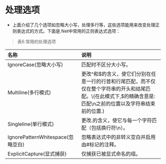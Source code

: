 # 处理选项

* 上面介绍了几个选项如忽略大小写，处理多行等，这些选项能用来改变处理正则表达式的方式。下面是.Net中常用的正则表达式选项：

> 表6.常用的处理选项

| 名称 | 说明 |
| :--- | :--- |
| IgnoreCase\(忽略大小写\) | 匹配时不区分大小写。 |
| Multiline\(多行模式\) | 更改^和$的含义，使它们分别在任意一行的行首和行尾匹配，而不仅仅在整个字符串的开头和结尾匹配。\(在此模式下,$的精确含意是:匹配\n之前的位置以及字符串结束前的位置.\) |
| Singleline\(单行模式\) | 更改.的含义，使它与每一个字符匹配（包括换行符\n）。 |
| IgnorePatternWhitespace\(忽略空白\) | 忽略表达式中的非转义空白并启用由\#标记的注释。 |
| ExplicitCapture\(显式捕获\) | 仅捕获已被显式命名的组。 |



